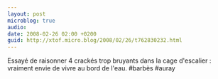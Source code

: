 ```yaml
---
layout: post
microblog: true
audio: 
date: 2008-02-26 02:00 +0200
guid: http://xtof.micro.blog/2008/02/26/t762830232.html
---
```

Essayé de raisonner 4 crackés trop bruyants dans la cage d'escalier : vraiment envie de vivre au bord de l'eau. #barbès #auray
